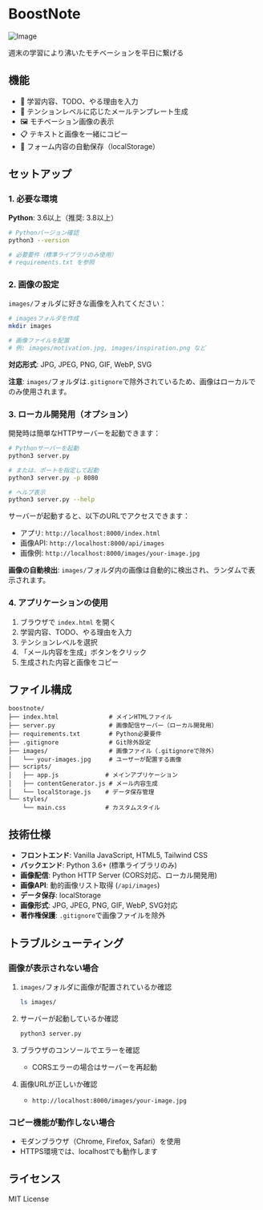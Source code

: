 # BoostNote

![Image](https://github.com/user-attachments/assets/5b9beb78-949b-4cf0-8a23-85d9f9c51024)

週末の学習により沸いたモチベーションを平日に繋げる

## 機能

- 📝 学習内容、TODO、やる理由を入力
- 🎯 テンションレベルに応じたメールテンプレート生成
- 🖼️ モチベーション画像の表示
- 📋 テキストと画像を一緒にコピー
- 💾 フォーム内容の自動保存（localStorage）

## セットアップ

### 1. 必要な環境

**Python**: 3.6以上（推奨: 3.8以上）

```bash
# Pythonバージョン確認
python3 --version

# 必要要件（標準ライブラリのみ使用）
# requirements.txt を参照
```

### 2. 画像の設定

`images/`フォルダに好きな画像を入れてください：

```bash
# imagesフォルダを作成
mkdir images

# 画像ファイルを配置
# 例: images/motivation.jpg, images/inspiration.png など
```

**対応形式**: JPG, JPEG, PNG, GIF, WebP, SVG

**注意**: `images/`フォルダは`.gitignore`で除外されているため、画像はローカルでのみ使用されます。

### 3. ローカル開発用（オプション）

開発時は簡単なHTTPサーバーを起動できます：

```bash
# Pythonサーバーを起動
python3 server.py

# または、ポートを指定して起動
python3 server.py -p 8080

# ヘルプ表示
python3 server.py --help
```

サーバーが起動すると、以下のURLでアクセスできます：
- アプリ: `http://localhost:8000/index.html`
- 画像API: `http://localhost:8000/api/images`
- 画像例: `http://localhost:8000/images/your-image.jpg`

**画像の自動検出**: `images/`フォルダ内の画像は自動的に検出され、ランダムで表示されます。

### 4. アプリケーションの使用

1. ブラウザで `index.html` を開く
2. 学習内容、TODO、やる理由を入力
3. テンションレベルを選択
4. 「メール内容を生成」ボタンをクリック
5. 生成された内容と画像をコピー

## ファイル構成

```
boostnote/
├── index.html              # メインHTMLファイル
├── server.py               # 画像配信サーバー（ローカル開発用）
├── requirements.txt        # Python必要要件
├── .gitignore              # Git除外設定
├── images/                 # 画像ファイル（.gitignoreで除外）
│   └── your-images.jpg     # ユーザーが配置する画像
├── scripts/
│   ├── app.js             # メインアプリケーション
│   ├── contentGenerator.js # メール内容生成
│   └── localStorage.js    # データ保存管理
└── styles/
    └── main.css           # カスタムスタイル
```

## 技術仕様

- **フロントエンド**: Vanilla JavaScript, HTML5, Tailwind CSS
- **バックエンド**: Python 3.6+ (標準ライブラリのみ)
- **画像配信**: Python HTTP Server (CORS対応、ローカル開発用)
- **画像API**: 動的画像リスト取得 (`/api/images`)
- **データ保存**: localStorage
- **画像形式**: JPG, JPEG, PNG, GIF, WebP, SVG対応
- **著作権保護**: `.gitignore`で画像ファイルを除外

## トラブルシューティング

### 画像が表示されない場合

1. `images/`フォルダに画像が配置されているか確認
   ```bash
   ls images/
   ```

2. サーバーが起動しているか確認
   ```bash
   python3 server.py
   ```

3. ブラウザのコンソールでエラーを確認
   - CORSエラーの場合はサーバーを再起動

4. 画像URLが正しいか確認
   - `http://localhost:8000/images/your-image.jpg`

### コピー機能が動作しない場合

- モダンブラウザ（Chrome, Firefox, Safari）を使用
- HTTPS環境では、localhostでも動作します

## ライセンス

MIT License
